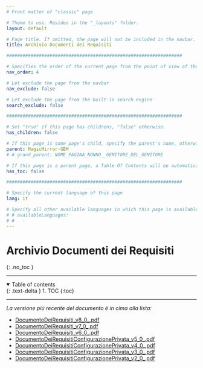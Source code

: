 ```yaml
---
# Front matter of "classic" page

# Theme to use. Resides in the "_layouts" folder.
layout: default

# Page title. If omitted, the page will not be included in the navbar.
title: Archivio Documenti dei Requisiti

#################################################################

# Specifies the order of the current page from the point of view of the navbar. Can have repetition in the numbers, for parent-child hierarchies.
nav_order: 4

# Let exclude the page from the navbar
nav_exclude: false

# Let exclude the page from the built-in search engine
search_exclude: false

#################################################################

# Set "true" if this page has childrens, "false" otherwise.
has_children: false

# If this page is some page's child, specify the parent's name, otherwise comment out the option. If this page is some page's grandchild, specify grandparent's name, otherwise comment out the option.
parent: MagicMirror-GBM
# # grand_parent: NOME_PAGINA_NONNO__GENITORE_DEL_GENITORE

# If this page is a parent page, a Table Of Contents will be automatically generated containing all related child pages. Use the option below to disable this functionality. Should always be set to "false".
has_toc: false

#################################################################

# Specify the current language of this page
lang: it

# Specify all other available languages in which this page is available. If there's no other language in addition to "lang", comment out this option.
# # availableLanguages:
# #   - 
---
```


# Archivio Documenti dei Requisiti
{: .no_toc }

---

<!-- Table of contents -->
<details open markdown="block">
  <summary>
    Table of contents
  </summary>
  {: .text-delta }
1. TOC
{:toc}
</details>

---

_La versione più recente del documento è in cima alla lista:_

- <i class="fa-solid fa-file-pdf fa-2x"></i> [DocumentoDeiRequisiti\_v8\_0\_.pdf](../../assets/DocumentoDeiRequisiti/DocumentoDeiRequisiti-v8.0/DocumentoDeiRequisiti_v8_0_.pdf)
- <i class="fa-solid fa-file-pdf fa-2x"></i> [DocumentoDeiRequisiti\_v7\_0\_.pdf](../../assets/DocumentoDeiRequisiti/DocumentoDeiRequisiti-v7.0/DocumentoDeiRequisiti_v7_0_.pdf)
- <i class="fa-solid fa-file-pdf fa-2x"></i> [DocumentoDeiRequisiti\_v6\_0\_.pdf](../../assets/DocumentoDeiRequisiti/DocumentoDeiRequisiti-v6.0/DocumentoDeiRequisiti_v6_0_.pdf)
- <i class="fa-solid fa-file-pdf fa-2x"></i> [DocumentoDeiRequisitiConfigurazionePrivata\_v5\_0\_.pdf](../../assets/DocumentoDeiRequisitiConfigurazionePrivata/DocumentoDeiRequisitiConfigurazionePrivata-v5.0/DocumentoDeiRequisitiConfigurazionePrivata_v5_0_.pdf)
- <i class="fa-solid fa-file-pdf fa-2x"></i> [DocumentoDeiRequisitiConfigurazionePrivata\_v4\_0\_.pdf](../../assets/DocumentoDeiRequisitiConfigurazionePrivata/DocumentoDeiRequisitiConfigurazionePrivata-v4.0/DocumentoDeiRequisitiConfigurazionePrivata_v4_0_.pdf)
- <i class="fa-solid fa-file-pdf fa-2x"></i> [DocumentoDeiRequisitiConfigurazionePrivata\_v3\_0\_.pdf](../../assets/DocumentoDeiRequisitiConfigurazionePrivata/DocumentoDeiRequisitiConfigurazionePrivata-v3.0/DocumentoDeiRequisitiConfigurazionePrivata_v3_0_.pdf)
- <i class="fa-solid fa-file-pdf fa-2x"></i> [DocumentoDeiRequisitiConfigurazionePrivata\_v2\_0\_.pdf](../../assets/DocumentoDeiRequisitiConfigurazionePrivata/DocumentoDeiRequisitiConfigurazionePrivata-v2.0/DocumentoDeiRequisitiConfigurazionePrivata_v2_0_.pdf)
